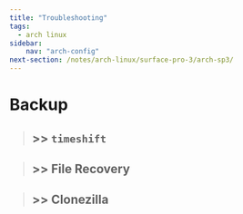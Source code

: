 ```yaml
---
title: "Troubleshooting"
tags:
  - arch linux
sidebar:
    nav: "arch-config"
next-section: /notes/arch-linux/surface-pro-3/arch-sp3/
---
```


# Backup

> ## >> `timeshift`

> ## >> File Recovery

> ## >> Clonezilla
